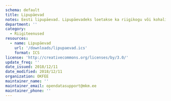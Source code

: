 ```yaml
---
schema: default
title: Lipupäevad
notes: Eesti lipupäevad. Lipupäevadeks loetakse ka riigikogu või kohaliku omavalitsuse volikogu valimise päev, rahvahääletuse toimumise päev ja Euroopa Parlamendi valimise päev. Lipupäevadel heiskavad Eesti lipu riigi- ja kohaliku omavalitsuse asutused ning avalik-õiguslikud juriidilised isikud.
department: ''
category:
  - Riigiteenused
resources:
  - name: Lipupäevad
    url: '/downloads/lipupaevad.ics'
    format: ICS
license: 'http://creativecommons.org/licenses/by/3.0/'
update_freq: ''
date_issued: 2018/12/11
date_modified: 2018/12/11
organization: OKFEE
maintainer_name: ''
maintainer_email: opendatasupport@mkm.ee
maintainer_phone: ''
---
```

